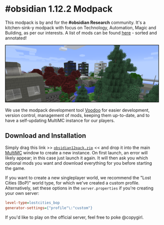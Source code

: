 # #obsidian 1.12.2 Modpack

This modpack is by and for the **#obsidian Research** community. It's a kitchen-sink-y modpack with focus on Technology, Automation, Magic and Building, as per our interests. A list of mods can be found [here](packs/obsidian12pack.voodoo.kts) - sorted and annotated!

![](docs/screenshot.png)

We use the modpack development tool [Voodoo](https://github.com/DaemonicLabs/Voodoo) for easier development, version control, management of mods, keeping them up-to-date, and to have a self-updating MultiMC instance for our players.

## Download and Installation

Simply drag this link >> [`obsidian12pack.zip`](https://meowface.org/copygirl/obsidian12pack.zip) << and drop it into the main [MultiMC](https://multimc.org/) window to create a new instance. On first launch, an error will likely appear; in this case just launch it again. It will then ask you which optional mods you want and download everything for you before starting the game.

If you want to create a new singleplayer world, we recommend the "Lost Cities (BoP)" world type, for which we've created a custom profile. Alternatively, set these options in the `server.properties` if you're creating your own server:

```ini
level-type=lostcities_bop
generator-settings={"profile"\:"custom"}
```

If you'd like to play on the official server, feel free to poke @copygirl.
